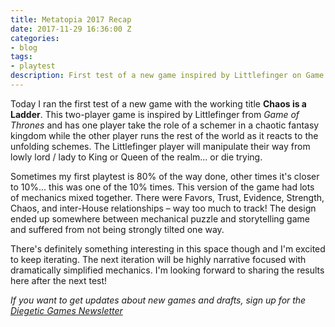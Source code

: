 ```yaml
---
title: Metatopia 2017 Recap
date: 2017-11-29 16:36:00 Z
categories:
- blog
tags:
- playtest
description: First test of a new game inspired by Littlefinger on Game of Thrones
---
```


Today I ran the first test of a new game with the working title **Chaos is a Ladder**. This two-player game is inspired by Littlefinger from *Game of Thrones* and has one player take the role of a schemer in a chaotic fantasy kingdom while the other player runs the rest of the world as it reacts to the unfolding schemes. The Littlefinger player will manipulate their way from lowly lord / lady to King or Queen of the realm... or die trying.

Sometimes my first playtest is 80% of the way done, other times it's closer to 10%... this was one of the 10% times. This version of the game had lots of mechanics mixed together. There were Favors, Trust, Evidence, Strength, Chaos, and inter-House relationships – way too much to track! The design ended up somewhere between mechanical puzzle and storytelling game and suffered from not being strongly tilted one way.

There's definitely something interesting in this space though and I'm excited to keep iterating. The next iteration will be highly narrative focused with dramatically simplified mechanics. I'm looking forward to sharing the results here after the next test!

*If you want to get updates about new games and drafts, sign up for the [Diegetic Games Newsletter](http://diegeticgames.us9.list-manage1.com/subscribe?u=e4f0b45dd4eb576171853a903&id=cacabf37ec)*
